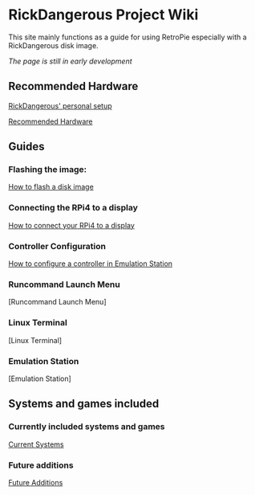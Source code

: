 # RickDangerous Project Wiki

This site mainly functions as a guide for using RetroPie especially with a RickDangerous disk image.

*The page is still in early development*

## Recommended Hardware

[RickDangerous' personal setup](/pages/hardware/ricks_setup.md)

[Recommended Hardware](/pages/hardware/hardware.md)

## Guides

### Flashing the image:

[How to flash a disk image](/pages/guides/flash.md)

### Connecting the RPi4 to a display

[How to connect your RPi4 to a display](/pages/guides/display.md)

### Controller Configuration

[How to configure a controller in Emulation Station](/pages/guides/controller.md)

### Runcommand Launch Menu

[Runcommand Launch Menu]

### Linux Terminal

[Linux Terminal]

### Emulation Station

[Emulation Station]

## Systems and games included

### Currently included systems and games

[Current Systems](/pages/systems/current.md)

### Future additions

[Future Additions](/pages/systems/future.md)
